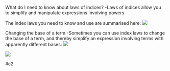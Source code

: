 What do I need to know about laws of indices?
-Laws of indices allow you to simplify and manipulate expressions involving powers

The index laws you need to know and use are summarised here:
![](Pasted%20image%2020211201152643.png)

Changing the base of a term
-Sometimes you can use index laws to change the base of a term, and thereby simplify an expression involving terms with apparently different bases:
![](Pasted%20image%2020211201152826.png)

![](Pasted%20image%2020211201152851.png)

#c2